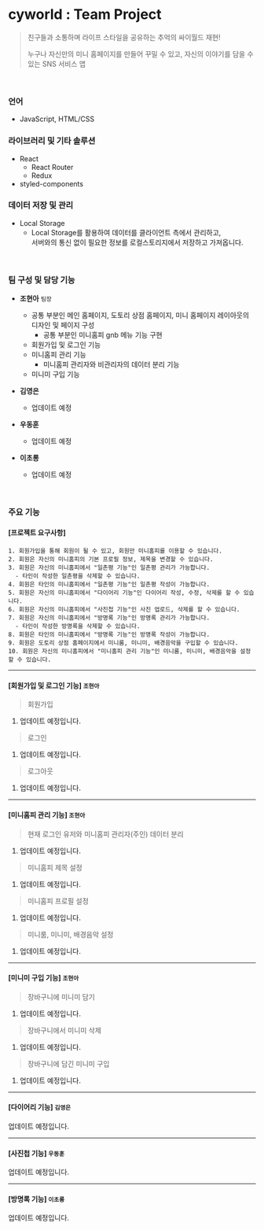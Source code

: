 # cyworld : Team Project
> 친구들과 소통하며 라이프 스타일을 공유하는 추억의 싸이월드 재현!
>
> 누구나 자신만의 미니 홈페이지를 만들어 꾸밀 수 있고, 자신의 이야기를 담을 수 있는 SNS 서비스 앱

<br />   

### 언어
- JavaScript, HTML/CSS
### 라이브러리 및 기타 솔루션
- React
  - React Router
  - Redux
- styled-components
### 데이터 저장 및 관리
- Local Storage
  - Local Storage를 활용하여 데이터를 클라이언트 측에서 관리하고, <br />
    서버와의 통신 없이 필요한 정보를 로컬스토리지에서 저장하고 가져옵니다.

<br />   

### 팀 구성 및 담당 기능
- **조현아**  `팀장`
  - 공통 부분인 메인 홈페이지, 도토리 상점 홈페이지, 미니 홈페이지 레이아웃의 디자인 및 페이지 구성
    - 공통 부분인 미니홈피 gnb 메뉴 기능 구현
  - 회원가입 및 로그인 기능
  - 미니홈피 관리 기능
    - 미니홈피 관리자와 비관리자의 데이터 분리 기능
  - 미니미 구입 기능
     
- **김영은**
  - 업데이트 예정
 
- **우동훈**
  - 업데이트 예정

- **이초롱**
  - 업데이트 예정

 
<br />    

### 주요 기능
#### [프로젝트 요구사항]
```
1. 회원가입을 통해 회원이 될 수 있고, 회원만 미니홈피를 이용할 수 있습니다.
2. 회원은 자신의 미니홈피의 기본 프로필 정보, 제목을 변경할 수 있습니다.
3. 회원은 자신의 미니홈피에서 "일촌평 기능"인 일촌평 관리가 가능합니다.
  - 타인이 작성한 일촌평을 삭제할 수 있습니다.
4. 회원은 타인의 미니홈피에서 "일촌평 기능"인 일촌평 작성이 가능합니다.
5. 회원은 자신의 미니홈피에서 "다이어리 기능"인 다이어리 작성, 수정, 삭제를 할 수 있습니다.
6. 회원은 자신의 미니홈피에서 "사진첩 기능"인 사진 업로드, 삭제를 할 수 있습니다.
7. 회원은 자신의 미니홈피에서 "방명록 기능"인 방명록 관리가 가능합니다.
  - 타인이 작성한 방명록을 삭제할 수 있습니다.
8. 회원은 타인의 미니홈피에서 "방명록 기능"인 방명록 작성이 가능합니다.
9. 회원은 도토리 상점 홈페이지에서 미니룸, 미니미, 배경음악을 구입할 수 있습니다.
10. 회원은 자신의 미니홈피에서 "미니홈피 관리 기능"인 미니룸, 미니미, 배경음악을 설정할 수 있습니다.
```
----
#### [회원가입 및 로그인 기능] `조현아`   
> 회원가입
  1. 업데이트 예정입니다.
     
> 로그인
  1. 업데이트 예정입니다.

> 로그아웃
  1. 업데이트 예정입니다.

----
#### [미니홈피 관리 기능] `조현아`   
> 현재 로그인 유저와 미니홈피 관리자(주인) 데이터 분리
  1. 업데이트 예정입니다.
     
> 미니홈피 제목 설정
  1. 업데이트 예정입니다.

> 미니홈피 프로필 설정
  1. 업데이트 예정입니다.

> 미니룸, 미니미, 배경음악 설정
  1. 업데이트 예정입니다.

----
#### [미니미 구입 기능] `조현아`   
> 장바구니에 미니미 담기
  1. 업데이트 예정입니다.
     
> 장바구니에서 미니미 삭제
  1. 업데이트 예정입니다.

> 장바구니에 담긴 미니미 구입
  1. 업데이트 예정입니다.

----
#### [다이어리 기능] `김영은`  
업데이트 예정입니다.

----
#### [사진첩 기능] `우동훈`  
업데이트 예정입니다.

----
#### [방명록 기능] `이초롱` 
업데이트 예정입니다.
